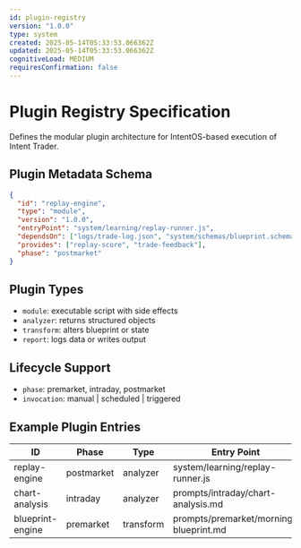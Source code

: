 ```yaml
---
id: plugin-registry
version: "1.0.0"
type: system
created: 2025-05-14T05:33:53.066362Z
updated: 2025-05-14T05:33:53.066362Z
cognitiveLoad: MEDIUM
requiresConfirmation: false
---
```


# Plugin Registry Specification

Defines the modular plugin architecture for IntentOS-based execution of Intent Trader.

## Plugin Metadata Schema

```json
{
  "id": "replay-engine",
  "type": "module",
  "version": "1.0.0",
  "entryPoint": "system/learning/replay-runner.js",
  "dependsOn": ["logs/trade-log.json", "system/schemas/blueprint.schema.json"],
  "provides": ["replay-score", "trade-feedback"],
  "phase": "postmarket"
}
```

## Plugin Types

- `module`: executable script with side effects
- `analyzer`: returns structured objects
- `transform`: alters blueprint or state
- `report`: logs data or writes output

## Lifecycle Support

- `phase`: premarket, intraday, postmarket
- `invocation`: manual | scheduled | triggered

## Example Plugin Entries

| ID              | Phase      | Type     | Entry Point                              |
|------------------|------------|----------|-------------------------------------------|
| replay-engine    | postmarket | analyzer | system/learning/replay-runner.js          |
| chart-analysis   | intraday   | analyzer | prompts/intraday/chart-analysis.md        |
| blueprint-engine | premarket  | transform| prompts/premarket/morning-blueprint.md    |
